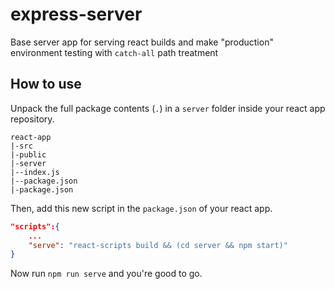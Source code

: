 # express-server

Base server app for serving react builds and make "production" environment testing with `catch-all` path treatment

## How to use
Unpack the full package contents (`.`) in a `server` folder inside your react app repository. 

```
react-app
|-src
|-public
|-server
|--index.js
|--package.json
|-package.json
```

Then, add this new script in the `package.json` of your react app.

```json
"scripts":{
    ...
    "serve": "react-scripts build && (cd server && npm start)"
}
```

Now run `npm run serve` and you're good to go.